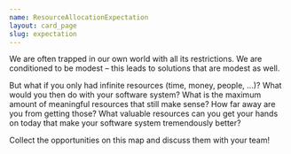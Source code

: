 ```yaml
---
name: ResourceAllocationExpectation
layout: card_page
slug: expectation
---
```

We are often trapped in our own world with all its restrictions. We are conditioned to be modest &ndash; this leads to solutions that are modest as well.

But what if you only had infinite resources (time, money, people, ...)? What would you then do with your software system? What is the maximum amount of meaningful resources that still make sense? How far away are you from getting those? What valuable resources can you get your hands on today that make your software system tremendously better?

Collect the opportunities on this map and discuss them with your team!

